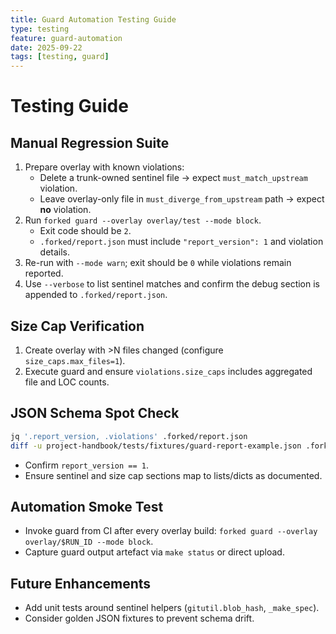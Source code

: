 ```yaml
---
title: Guard Automation Testing Guide
type: testing
feature: guard-automation
date: 2025-09-22
tags: [testing, guard]
---
```


# Testing Guide

## Manual Regression Suite
1. Prepare overlay with known violations:
   - Delete a trunk-owned sentinel file → expect `must_match_upstream` violation.
   - Leave overlay-only file in `must_diverge_from_upstream` path → expect **no** violation.
2. Run `forked guard --overlay overlay/test --mode block`.
   - Exit code should be `2`.
   - `.forked/report.json` must include `"report_version": 1` and violation details.
3. Re-run with `--mode warn`; exit should be `0` while violations remain reported.
4. Use `--verbose` to list sentinel matches and confirm the debug section is appended to `.forked/report.json`.

## Size Cap Verification
1. Create overlay with >N files changed (configure `size_caps.max_files=1`).
2. Execute guard and ensure `violations.size_caps` includes aggregated file and LOC counts.

## JSON Schema Spot Check
```bash
jq '.report_version, .violations' .forked/report.json
diff -u project-handbook/tests/fixtures/guard-report-example.json .forked/report.json | head
```
- Confirm `report_version == 1`.
- Ensure sentinel and size cap sections map to lists/dicts as documented.

## Automation Smoke Test
- Invoke guard from CI after every overlay build: `forked guard --overlay overlay/$RUN_ID --mode block`.
- Capture guard output artefact via `make status` or direct upload.

## Future Enhancements
- Add unit tests around sentinel helpers (`gitutil.blob_hash`, `_make_spec`).
- Consider golden JSON fixtures to prevent schema drift.
